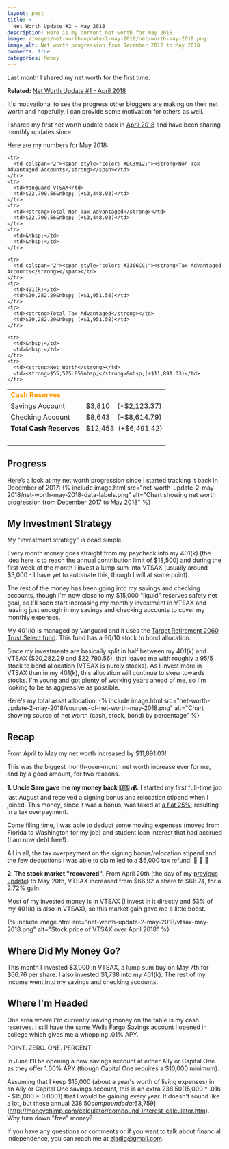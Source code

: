 ```yaml
---
layout: post
title: >
  Net Worth Update #2 – May 2018
description: Here is my current net worth for May 2018.
image: /images/net-worth-update-2-may-2018/net-worth-may-2018.png
image_alt: Net worth progression from December 2017 to May 2018
comments: true
categories: Money
---
```

Last month I shared my net worth for the first time.

**Related:** [Net Worth Update #1 - April 2018](/net-worth-april-2018)

It's motivational to see the progress other bloggers are making on their net worth and hopefully, I can provide some motivation for others as well.

I shared my first net worth update back in [April 2018](/net-worth-april-2018) and have been sharing monthly updates since.

Here are my numbers for May 2018:
<table>
  <tbody>
    <tr>
      <td colspan="2"><span style="color: #FF9900;"><strong>Cash Reserves</strong></span></td>
    </tr>
    <tr>
      <td>Savings Account</td>
      <td>$3,810&nbsp;&nbsp;&nbsp; (-$2,123.37)</td>
    </tr>
    <tr>
      <td>Checking Account</td>
      <td>$8,643&nbsp;&nbsp;&nbsp; (+$8,614.79)</td>
    </tr>
    <tr>
      <td><strong>Total Cash Reserves</strong></td>
      <td>$12,453&nbsp; (+$6,491.42)</td>
    </tr>
    <tr>
      <td>&nbsp;</td>
      <td>&nbsp;</td>
    </tr>

    <tr>
      <td colspan="2"><span style="color: #DC3912;"><strong>Non-Tax Advantaged Accounts</strong></span></td>
    </tr>
    <tr>
      <td>Vanguard VTSAX</td>
      <td>$22,790.56&nbsp; (+$3,448.03)</td>
    </tr>
    <tr>
      <td><strong>Total Non-Tax Advantaged</strong></td>
      <td>$22,790.56&nbsp; (+$3,448.03)</td>
    </tr>
    <tr>
      <td>&nbsp;</td>
      <td>&nbsp;</td>
    </tr>

    <tr>
      <td colspan="2"><span style="color: #3366CC;"><strong>Tax Advantaged Accounts</strong></span></td>
    </tr>
    <tr>
      <td>401(k)</td>
      <td>$20,282.29&nbsp; (+$1,951.58)</td>
    </tr>
    <tr>
      <td><strong>Total Tax Advantaged</strong></td>
      <td>$20,282.29&nbsp; (+$1,951.58)</td>
    </tr>

    <tr>
      <td>&nbsp;</td>
      <td>&nbsp;</td>
    </tr>
    <tr>
      <td><strong>Net Worth</strong></td>
      <td><strong>$55,525.85&nbsp;</strong>&nbsp;(+$11,891.03)</td>
    </tr>
  </tbody>
</table>

## Progress
Here’s a look at my net worth progression since I started tracking it back in December of 2017:
{% include image.html src="net-worth-update-2-may-2018/net-worth-may-2018-data-labels.png" alt="Chart showing net worth progression from December 2017 to May 2018" %}

## My Investment Strategy
My "investment strategy" is dead simple.

Every month money goes straight from my paycheck into my 401(k) (the idea here is to reach the annual contribution limit of $18,500) and during the first week of the month I invest a lump sum into VTSAX (usually around $3,000 - I have yet to automate this, though I will at some point).

The rest of the money has been going into my savings and checking accounts, though I'm now close to my $15,000 "liquid" reserves safety net goal, so I'll soon start increasing my monthly investment in VTSAX and leaving just enough in my savings and checking accounts to cover my monthly expenses.

My 401(k) is managed by Vanguard and it uses the [Target Retirement 2060 Trust Select fund](https://institutional.vanguard.com/VGApp/iip/site/institutional/investments/productoverview?fundId=1685). This fund has a 90/10 stock to bond allocation.

Since my investments are basically split in half between my 401(k) and VTSAX ($20,282.29 and $22,790.56), that leaves me with roughly a 95/5 stock to bond allocation (VTSAX is purely stocks). As I invest more in VTSAX than in my 401(k), this allocation will continue to skew towards stocks. I'm young and got plenty of working years ahead of me, so I'm looking to be as aggressive as possible.

Here's my total asset allocation:
{% include image.html src="net-worth-update-2-may-2018/sources-of-net-worth-may-2018.png" alt="Chart showing source of net worth (cash, stock, bond) by percentage" %}

## Recap
From April to May my net worth increased by $11,891.03!

This was the biggest month-over-month net worth increase ever for me, and by a good amount, for two reasons.

**1. Uncle Sam gave me my money back 🇺🇸 💰.** I started my first full-time job last August and received a signing bonus and relocation stipend when I joined. This money, since it was a bonus, was taxed at [a flat 25%](https://www.consumerismcommentary.com/federal-taxes-on-bonus-pay/), resulting in a tax overpayment.

Come filing time, I was able to deduct some moving expenses (moved from Florida to Washington for my job) and student loan interest that had accrued (I am now debt free!).

All in all, the tax overpayment on the signing bonus/relocation stipend and the few deductions I was able to claim led to a $6,000 tax refund! 🎉 🎈 🎁

**2. The stock market "recovered".**
From April 20th (the day of my [previous update](/net-worth-april-2018)) to May 20th, VTSAX increased from $66.92 a share to $68.74, for a 2.72% gain.

Most of my invested money is in VTSAX (I invest in it directly and 53% of my 401(k) is also in VTSAX), so this market gain gave me a little boost.

{% include image.html src="net-worth-update-2-may-2018/vtsax-may-2018.png" alt="Stock price of VTSAX over April 2018" %}

## Where Did My Money Go?
This month I invested $3,000 in VTSAX, a lump sum buy on May 7th for $66.76 per share. I also invested $1,738 into my 401(k). The rest of my income went into my savings and checking accounts.

## Where I'm Headed
One area where I'm currently leaving money on the table is my cash reserves. I still have the same Wells Fargo Savings account I opened in college which gives me a whopping .01% APY.

POINT. ZERO. ONE. PERCENT.

In June I'll be opening a new savings account at either Ally or Capital One as they offer 1.60% APY (though Capital One requires a $10,000 minimum).

Assuming that I keep $15,000 (about a year's worth of living expenses) in an Ally or Capital One savings account, this is an extra $238.50 ($15,000 * .016 - $15,000 * 0.0001) that I would be gaining every year. It doesn't sound like a lot, but these annual $238.50 compounded at 6% (standard market return) over 10 years would turn into [$3,759](http://moneychimp.com/calculator/compound_interest_calculator.htm). Why turn down "free" money?

If you have any questions or comments or if you want to talk about financial independence, you can reach me at ziadig@gmail.com.
